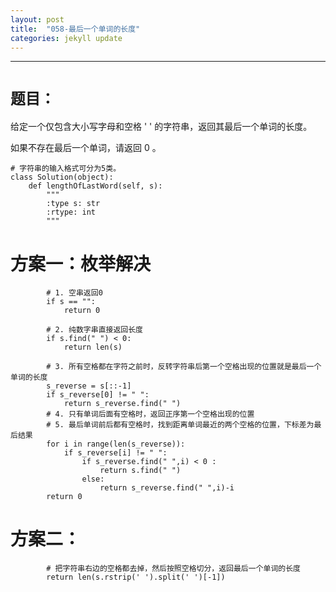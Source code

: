 ```yaml
---
layout: post
title:  "058-最后一个单词的长度"
categories: jekyll update
---
```

_______________________________________________________________________________
# `题目：`

给定一个仅包含大小写字母和空格 ' ' 的字符串，返回其最后一个单词的长度。

如果不存在最后一个单词，请返回 0 。

    # 字符串的输入格式可分为5类。
    class Solution(object):
        def lengthOfLastWord(self, s):
            """
            :type s: str
            :rtype: int
            """

# 方案一：枚举解决


            # 1. 空串返回0
            if s == "":                  
                return 0
            
            # 2. 纯数字串直接返回长度
            if s.find(" ") < 0:
                return len(s)
            
            # 3. 所有空格都在字符之前时，反转字符串后第一个空格出现的位置就是最后一个单词的长度
            s_reverse = s[::-1]
            if s_reverse[0] != " ":
                return s_reverse.find(" ")
            # 4. 只有单词后面有空格时，返回正序第一个空格出现的位置
            # 5. 最后单词前后都有空格时，找到距离单词最近的两个空格的位置，下标差为最后结果
            for i in range(len(s_reverse)):
                if s_reverse[i] != " ":
                    if s_reverse.find(" ",i) < 0 :
                        return s.find(" ")
                    else:
                        return s_reverse.find(" ",i)-i
            return 0

# 方案二：

            # 把字符串右边的空格都去掉，然后按照空格切分，返回最后一个单词的长度
            return len(s.rstrip(' ').split(' ')[-1])